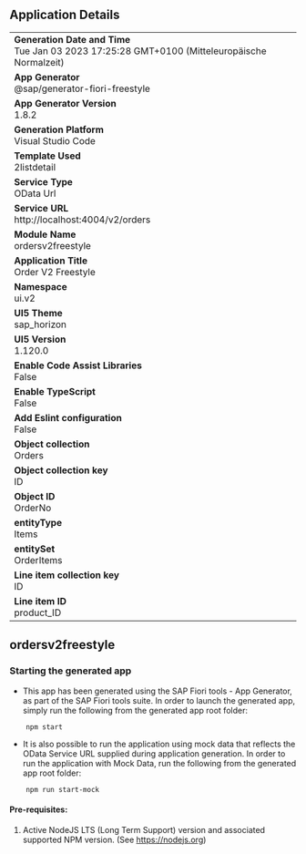 ## Application Details
|               |
| ------------- |
|**Generation Date and Time**<br>Tue Jan 03 2023 17:25:28 GMT+0100 (Mitteleuropäische Normalzeit)|
|**App Generator**<br>@sap/generator-fiori-freestyle|
|**App Generator Version**<br>1.8.2|
|**Generation Platform**<br>Visual Studio Code|
|**Template Used**<br>2listdetail|
|**Service Type**<br>OData Url|
|**Service URL**<br>http://localhost:4004/v2/orders
|**Module Name**<br>ordersv2freestyle|
|**Application Title**<br>Order V2 Freestyle|
|**Namespace**<br>ui.v2|
|**UI5 Theme**<br>sap_horizon|
|**UI5 Version**<br>1.120.0|
|**Enable Code Assist Libraries**<br>False|
|**Enable TypeScript**<br>False|
|**Add Eslint configuration**<br>False|
|**Object collection**<br>Orders|
|**Object collection key**<br>ID|
|**Object ID**<br>OrderNo|
|**entityType**<br>Items|
|**entitySet**<br>OrderItems|
|**Line item collection key**<br>ID|
|**Line item ID**<br>product_ID|

## ordersv2freestyle



### Starting the generated app

-   This app has been generated using the SAP Fiori tools - App Generator, as part of the SAP Fiori tools suite.  In order to launch the generated app, simply run the following from the generated app root folder:

```
    npm start
```

- It is also possible to run the application using mock data that reflects the OData Service URL supplied during application generation.  In order to run the application with Mock Data, run the following from the generated app root folder:

```
    npm run start-mock
```

#### Pre-requisites:

1. Active NodeJS LTS (Long Term Support) version and associated supported NPM version.  (See https://nodejs.org)


